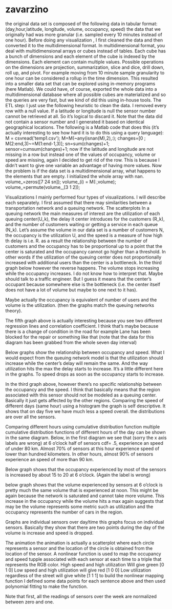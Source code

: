 zavarzino
=========
the original data set is composed of the following data in tabular format:
(day,hour,latitude, longitude, volume, occupancy, speed)
the data that we originally had was more granular (i.e. sampled every 10 minutes instead of one hour). 
Before doing any visualization , I first cleaned the data and then converted it to the multidimensional format. In multidimensional format, you deal with multidimensional arrays or cubes instead of tables. 
Each cube has a bunch of dimensions and each element of the cube is indexed by the dimensions. Each element can contain multiple values. Possible operations on the dimensions are projection, summarization, slice and dice, drill down, roll up, and pivot. For example moving from 10 minute sample granularity to one hour can be considered a rollup in the time dimension. This resulted into a smaller data set that can be explored using in-memory programs (here Matlab). We could have, of course, exported the whole data into a multidimensional database where all possible cubes are materialized and so the queries are very fast, but we kind of did this using in-house tools. 
The ETL step:
I just use the following heuristic to clean the data. I removed every row with a null value. If a latitude or longitude is null the sensor number cannot be retrieved at all. So it’s logical to discard it. Note that the data did not contain a sensor number and I generated it based on identical geographical locations. The following is a Matlab code that does this (it’s actually interesting to see how hard it is to do this using a query language):
M = csvread('temp1.csv'); 
M=M(~any(isnan(M),2),:);
changes=[0 ; M(2:end,3)~=M(1:end-1,3)];
sn=sum(changes)+1; 
sensor=cumsum(changes)+1;
now if the latitude and longitude are not missing in a row but instead one of the values of occupancy, volume or speed are missing, again I decided to get rid of the row. This is because I didn’t want to give one variable an advantage of having more values. 
Now the problem is if the data set is a multidimensional array, what happens to the elements that are empty. I initialized the whole array with nan.
volume_=zeros([7 24 sn]);
volume_(i) = M(:,volume);
volume_=permute(volume_,[3 1 2]);

Visualizations
I mainly performed four types of visualizations. I will describe each separately.
I first assumed that there may similarities between a transportation network and a queuing network. 
The scatterplots
In a queuing network the main measures of interest are the utilization of each queuing center(U_k), the delay it center introduces for the customers (R_k), and the number of customers waiting or getting a service in each queue (N_k). 
Let’s assume the volume in our data set is a number of customers N, the occupancy is the utilization U, and the speed is a measure of how high th delay is i.e. R. 
as a result the relationship between the number of customers and the occupancy has to be proportional up to a point that the center is saturated and the occupancy cannot go higher than a threshold. In other words if the utilization of the queuing center does not proportionally increased with additional users than the center is a bottleneck. In the third graph below however the reverse happens. The volume stops increasing   while the occupancy increases. I do not know how to interpret that. Maybe should talk to a traffic engineer. But I guess it means that the center’s occupant because somewhere else is the bottleneck (i.e. the center itself does not have a lot of volume but maybe to one next to it has). 

   
  
Maybe actually the occupancy is equivalent of number of users and the volume is the utilization. (then the graphs match  the queuing networks theory).

The fifth graph above is actually interesting because you see two different regression lines and correlation coefficient. I think that’s maybe because there is a change of condition in the road for example Lane has been blocked for the repair  or something like that (note that the data for this diagram has been grabbed from the whole seven day interval)   

Below graphs show the relationship between occupancy and speed. What I would expect from the queuing network model is that the utilization should increase while the center’s delay will remain the same. And the way utilization hits the max the delay starts to increase. It’s a little different here in the graphs. To speed drops as soon as the occupancy starts to increase.
   
In the third graph above,  however there’s no specific relationship between the occupancy and the  speed. I think that basically means that  the region associated with this sensor should not be modeled as a queuing center. Basically it just gets affected by the other regions. 
Comparing the speed of different days (same hour) using a histogram
the graph is self descriptive. It shows that on day five we have much less a speed overall. the distributions are over all the sensors. 

  
Comparing different hours using cumulative distribution function
multiple cumulative distribution functions of different hours of the day can be shown in the same diagram. Below, in the first diagram we see that (sorry the x axis labels are wrong) at 6 o’clock half of sensors cdf= .5, experience an speed of under 80 km. Almost 70% of sensors at this hour experience speed of lower than hundred kilometers. In other hours, almost 90% of sensors experience an speed of more than 90 km. 
 
Below graph shows that the occupancy experienced by most of the sensors is increased by about 15 to 20 at 6 o’clock. (Again the label is wrong)
 
below graph shows that the volume experienced by sensors at 6 o’clock is pretty much the same volume that is experienced at noon. This might be again because the network is saturated and cannot take more volume. This increase in the occupancy   while the volume hits a max again suggests that may be the volume represents some metric such as utilization and the occupancy represents the number of cars in the region. 


 
Graphs are individual sensors over day/time
this graphs focus on individual sensors. Basically they show that there are two points during the day of the volume is increase and speed is dropped. 
 
 
The animation
the animation is actually a scatterplot where each circle represents a sensor and the location of the circle is obtained from the location of the sensor. A nonlinear function is used to map the occupancy and speed tupple associated with each  sensor at each time to a triple that represents the RGB color. 
High speed and high utilization Will give green [0 1 0] 
Low speed and high utilization will give red [1 0 0] 
Low utilization regardless of the street will give white [1 1 1]
to build the nonlinear mapping function  I defined some data points for each sentence above and then used polynomial fitting to make the function. 


Note that first, all the readings of sensors over the week are normalized between zero and one. 
